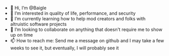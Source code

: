 - 👋 Hi, I’m @Baigle
- 👀 I’m interested in quality of life, performance, and security
- 🌱 I’m currently learning how to help mod creators and folks with altruistic software projects
- 💞️ I’m looking to collaborate on anything that doesn't require me to show up on time
- 📫 How to reach me: Send me a message on github and I may take a few weeks to see it, but eventually, I will probably see it

<!---
Baigle/Baigle is a ✨ special ✨ repository because its `README.md` (this file) appears on your GitHub profile.
You can click the Preview link to take a look at your changes.
--->
